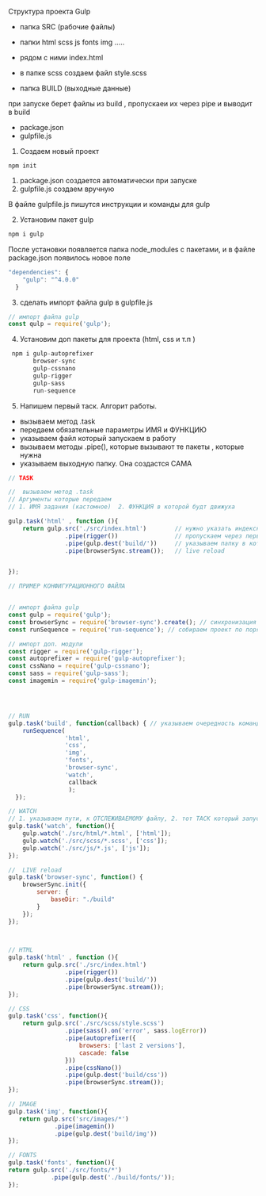 
Структура проекта Gulp

- папка SRC    (рабочие файлы)
 - папки html scss js fonts img .....
 - рядом с ними index.html
 - в папке scss создаем файл style.scss

- папка BUILD (выходные данные)

при запуске берет файлы из build , пропускаеи их через pipe и выводит в build

- package.json
- gulpfile.js


1. Создаем новый проект
``` 
npm init 
```

1. package.json создается автоматически при запуске 
2. gulpfile.js создаем вручную


В файле gulpfile.js пишутся инструкции и команды для gulp

2. Установим пакет gulp 
```jsx
npm i gulp
```

После установки появляется папка node_modules с пакетами, и в файле package.json появилось новое поле 

```javascript
"dependencies": {
    "gulp": "^4.0.0"
  }
```
3. сделать импорт файла gulp в gulpfile.js
```jsx
// импорт файла gulp 
const qulp = require('gulp'); 
```


4. Установим доп пакеты для проекта (html, css и т.п )

```jsx
 npm i gulp-autoprefixer 
       browser-sync
       gulp-cssnano 
       gulp-rigger 
       gulp-sass 
       run-sequence
```

5. Напишем первый таск. Алгорит работы. 
 - вызываем метод .task
 - передаем обязательные параметры ИМЯ и ФУНКЦИЮ
 - указываем файл который запускаем в работу
 - вызываем методы .pipe(), которые вызывают те пакеты , которые нужна
 - указываем выходную папку. Она создастся  САМА

```javascript
// TASK

//  вызываем метод .task 
// Аргументы которые передаем
// 1. ИМЯ задания (кастомное)  2. ФУНКЦИЯ в которой будт движуха

gulp.task('html' , function (){
    return gulp.src('./src/index.html')        // нужно указать индексный файл в папке scr
                .pipe(rigger())                // пропускаем через первую ТРУБУ-плагин rigger, 
                .pipe(gulp.dest('build/'))     // указываем папку в которой будет результат работы.
                .pipe(browserSync.stream());   // live reload


});

// ПРИМЕР КОНФИГУРАЦИОННОГО ФАЙЛА 


// импорт файла gulp 
const gulp = require('gulp'); 
const browserSync = require('browser-sync').create(); // синхронизация и лайв релоад
const runSequence = require('run-sequence'); // собираем проект по порядку

// импорт доп. модули 
const rigger = require('gulp-rigger');
const autoprefixer = require('gulp-autoprefixer');
const cssNano = require('gulp-cssnano');
const sass = require('gulp-sass');
const imagemin = require('gulp-imagemin');




// RUN
gulp.task('build', function(callback) { // указываем очередность команд для сборки
    runSequence(
                'html',
                'css',
                'img',
                'fonts',
                'browser-sync',
                'watch',
                 callback
                 );
  });

// WATCH
// 1. указываем пути, к ОТСЛЕЖИВАЕМОМУ файлу, 2. тот ТАСК который запустится
gulp.task('watch', function(){
    gulp.watch('./src/html/*.html', ['html']);
    gulp.watch('./src/scss/*.scss', ['css']);
    gulp.watch('./src/js/*.js', ['js']);  
});

//  LIVE reload 
gulp.task('browser-sync', function() {
    browserSync.init({
        server: {
            baseDir: "./build"
        }
    });
});

 

// HTML
gulp.task('html' , function (){
    return gulp.src('./src/index.html')    
                .pipe(rigger())            
                .pipe(gulp.dest('build/')) 
                .pipe(browserSync.stream());  
});

// CSS 
gulp.task('css', function(){
    return gulp.src('./src/scss/style.scss')
                .pipe(sass().on('error', sass.logError))
                .pipe(autoprefixer({
                    browsers: ['last 2 versions'],
                    cascade: false
                }))
                .pipe(cssNano())
                .pipe(gulp.dest('build/css'))
                .pipe(browserSync.stream());  
});

// IMAGE 
gulp.task('img', function(){ 
   return gulp.src('src/images/*')
             .pipe(imagemin())
             .pipe(gulp.dest('build/img'))
});

// FONTS 
gulp.task('fonts', function(){
return gulp.src('./src/fonts/*')
            .pipe(gulp.dest('./build/fonts/'));
}); 

```
